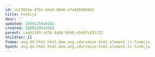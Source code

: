 ```yaml
---
id: ce1382ee-d7bc-44a8-98e6-efa420a98402
title: Funkcja
desc: ''
updated: 1609129410283
created: 1609129410283
parent: caa81109-cd76-4468-90d8-e9497cd51f22
children: []
fname: ang.dd.html.html.dom.ang.zdarzenie.html.element.ts.funkcja
hpath: ang.dd.html.html.dom.ang.zdarzenie.html.element.ts.funkcja
---
```



